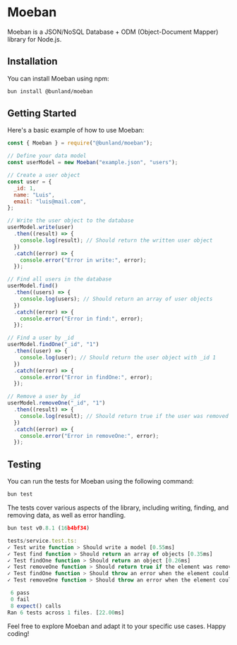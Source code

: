 # Moeban

Moeban is a JSON/NoSQL Database + ODM (Object-Document Mapper) library for
Node.js.

## Installation

You can install Moeban using npm:

```bash
bun install @bunland/moeban
```

## Getting Started

Here's a basic example of how to use Moeban:

```javascript
const { Moeban } = require("@bunland/moeban");

// Define your data model
const userModel = new Moeban("example.json", "users");

// Create a user object
const user = {
  _id: 1,
  name: "Luis",
  email: "luis@mail.com",
};

// Write the user object to the database
userModel.write(user)
  .then((result) => {
    console.log(result); // Should return the written user object
  })
  .catch((error) => {
    console.error("Error in write:", error);
  });

// Find all users in the database
userModel.find()
  .then((users) => {
    console.log(users); // Should return an array of user objects
  })
  .catch((error) => {
    console.error("Error in find:", error);
  });

// Find a user by _id
userModel.findOne("_id", "1")
  .then((user) => {
    console.log(user); // Should return the user object with _id 1
  })
  .catch((error) => {
    console.error("Error in findOne:", error);
  });

// Remove a user by _id
userModel.removeOne("_id", "1")
  .then((result) => {
    console.log(result); // Should return true if the user was removed
  })
  .catch((error) => {
    console.error("Error in removeOne:", error);
  });
```

## Testing

You can run the tests for Moeban using the following command:

```bash
bun test
```

The tests cover various aspects of the library, including writing, finding, and
removing data, as well as error handling.

```javascript
bun test v0.8.1 (16b4bf34)

tests/service.test.ts:
✓ Test write function > Should write a model [0.55ms]
✓ Test find function > Should return an array of objects [0.35ms]
✓ Test findOne function > Should return an object [0.26ms]
✓ Test removeOne function > Should return true if the element was removed [0.50ms]
✓ Test findOne function > Should throw an error when the element could not be found [0.26ms]
✓ Test removeOne function > Should throw an error when the element could not be deleted [0.12ms]

 6 pass
 0 fail
 8 expect() calls
Ran 6 tests across 1 files. [22.00ms]
```

Feel free to explore Moeban and adapt it to your specific use cases. Happy
coding!
